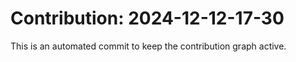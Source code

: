 # Contribution: 2024-12-12-17-30
This is an automated commit to keep the contribution graph active.
